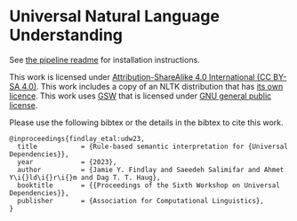# Universal Natural Language Understanding

See [the pipeline readme](/Universal-NLU/UNLU/pipeline/README.md) for installation instructions. 

This work is licensed under [Attribution-ShareAlike 4.0 International (CC BY-SA 4.0)](https://creativecommons.org/licenses/by-sa/4.0/). This work includes a copy of an NLTK distribution that has [its own licence](/Universal-NLU/UNLU/pipeline/src/python-lib/nltk/LICENSE.txt). 
This work uses [GSW](https://github.com/Mmaz1988/GlueSemWorkbench_v2) that is licensed under [GNU general public license](https://www.gnu.org/licenses/).

Please use the following bibtex or the details in the bibtex to cite this work.

    @inproceedings{findlay_etal:udw23,
      title           = {Rule-based semantic interpretation for {Universal Dependencies}},
      year            = {2023},
      author          = {Jamie Y. Findlay and Saeedeh Salimifar and Ahmet Y\i{}ld\i{}r\i{}m and Dag T. T. Haug},
      booktitle       = {{Proceedings of the Sixth Workshop on Universal Dependencies}},
      publisher       = {Association for Computational Linguistics},
    }

